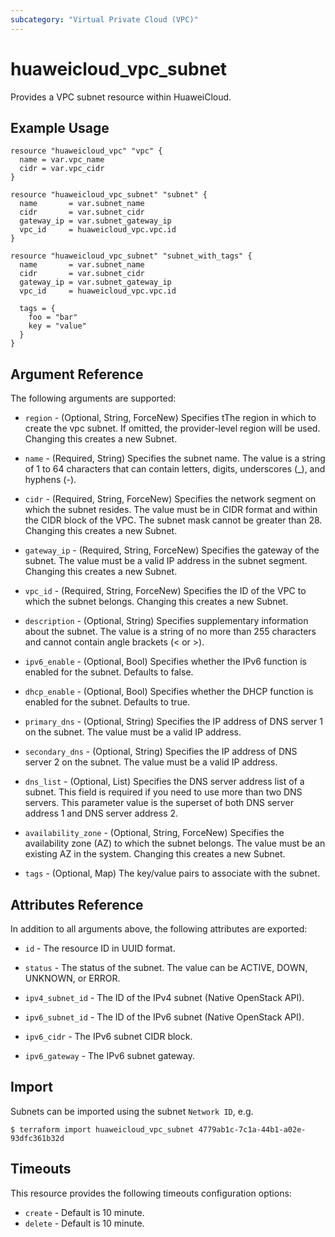 ```yaml
---
subcategory: "Virtual Private Cloud (VPC)"
---
```


# huaweicloud_vpc_subnet

Provides a VPC subnet resource within HuaweiCloud.

## Example Usage

```hcl
resource "huaweicloud_vpc" "vpc" {
  name = var.vpc_name
  cidr = var.vpc_cidr
}

resource "huaweicloud_vpc_subnet" "subnet" {
  name       = var.subnet_name
  cidr       = var.subnet_cidr
  gateway_ip = var.subnet_gateway_ip
  vpc_id     = huaweicloud_vpc.vpc.id
}

resource "huaweicloud_vpc_subnet" "subnet_with_tags" {
  name       = var.subnet_name
  cidr       = var.subnet_cidr
  gateway_ip = var.subnet_gateway_ip
  vpc_id     = huaweicloud_vpc.vpc.id

  tags = {
    foo = "bar"
    key = "value"
  }
}

 ```

## Argument Reference

The following arguments are supported:

* `region` - (Optional, String, ForceNew) Specifies tThe region in which to create the vpc subnet. If omitted, the
  provider-level region will be used. Changing this creates a new Subnet.

* `name` - (Required, String) Specifies the subnet name. The value is a string of 1 to 64 characters that can contain
  letters, digits, underscores (_), and hyphens (-).

* `cidr` - (Required, String, ForceNew) Specifies the network segment on which the subnet resides. The value must be in
  CIDR format and within the CIDR block of the VPC. The subnet mask cannot be greater than 28. Changing this creates a
  new Subnet.

* `gateway_ip` - (Required, String, ForceNew) Specifies the gateway of the subnet. The value must be a valid IP address
  in the subnet segment. Changing this creates a new Subnet.

* `vpc_id` - (Required, String, ForceNew) Specifies the ID of the VPC to which the subnet belongs. Changing this creates
  a new Subnet.

* `description` - (Optional, String) Specifies supplementary information about the subnet. The value is a string of
  no more than 255 characters and cannot contain angle brackets (< or >).

* `ipv6_enable` - (Optional, Bool) Specifies whether the IPv6 function is enabled for the subnet. Defaults to false.

* `dhcp_enable` - (Optional, Bool) Specifies whether the DHCP function is enabled for the subnet. Defaults to true.

* `primary_dns` - (Optional, String) Specifies the IP address of DNS server 1 on the subnet. The value must be a valid
  IP address.

* `secondary_dns` - (Optional, String) Specifies the IP address of DNS server 2 on the subnet. The value must be a valid
  IP address.

* `dns_list` - (Optional, List) Specifies the DNS server address list of a subnet. This field is required if you need to
  use more than two DNS servers. This parameter value is the superset of both DNS server address 1 and DNS server
  address 2.

* `availability_zone` - (Optional, String, ForceNew) Specifies the availability zone (AZ) to which the subnet belongs.
  The value must be an existing AZ in the system. Changing this creates a new Subnet.

* `tags` - (Optional, Map) The key/value pairs to associate with the subnet.

## Attributes Reference

In addition to all arguments above, the following attributes are exported:

* `id` - The resource ID in UUID format.

* `status` - The status of the subnet. The value can be ACTIVE, DOWN, UNKNOWN, or ERROR.

* `ipv4_subnet_id` - The ID of the IPv4 subnet (Native OpenStack API).

* `ipv6_subnet_id` - The ID of the IPv6 subnet (Native OpenStack API).

* `ipv6_cidr` - The IPv6 subnet CIDR block.

* `ipv6_gateway` - The IPv6 subnet gateway.

## Import

Subnets can be imported using the subnet `Network ID`, e.g.

```
$ terraform import huaweicloud_vpc_subnet 4779ab1c-7c1a-44b1-a02e-93dfc361b32d
```

## Timeouts

This resource provides the following timeouts configuration options:

* `create` - Default is 10 minute.
* `delete` - Default is 10 minute.
